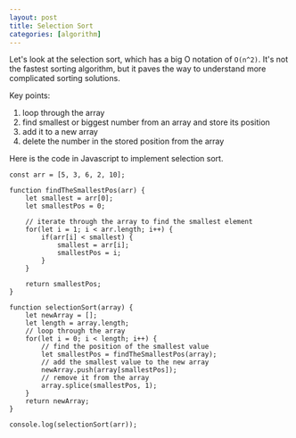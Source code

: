 ```yaml
---
layout: post
title: Selection Sort
categories: [algorithm]
---
```


Let's look at the selection sort, which has a big O notation of `O(n^2)`. It's not the fastest sorting algorithm, but it paves the way to understand more complicated sorting solutions.

Key points:

1. loop through the array
1. find smallest or biggest number from an array and store its position
2. add it to a new array
3. delete the number in the stored position from the array

Here is the code in Javascript to implement selection sort.

```
const arr = [5, 3, 6, 2, 10];

function findTheSmallestPos(arr) {
	let smallest = arr[0];
	let smallestPos = 0;

	// iterate through the array to find the smallest element
	for(let i = 1; i < arr.length; i++) {
		if(arr[i] < smallest) {
			smallest = arr[i];
			smallestPos = i;
		}
	}

	return smallestPos;
}

function selectionSort(array) {
	let newArray = [];
	let length = array.length;
	// loop through the array
	for(let i = 0; i < length; i++) {		
		// find the position of the smallest value
		let smallestPos = findTheSmallestPos(array);
		// add the smallest value to the new array
		newArray.push(array[smallestPos]);
		// remove it from the array
		array.splice(smallestPos, 1);
	}
	return newArray;
}

console.log(selectionSort(arr));
```